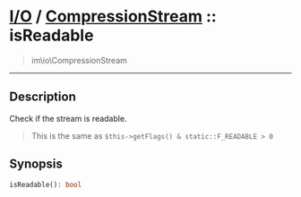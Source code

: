 # [I/O](io.md) / [CompressionStream](io-CompressionStream.md) :: isReadable
 > im\io\CompressionStream
____

## Description
Check if the stream is readable.

 > This is the same as `$this->getFlags() & static::F_READABLE > 0`  

## Synopsis
```php
isReadable(): bool
```
